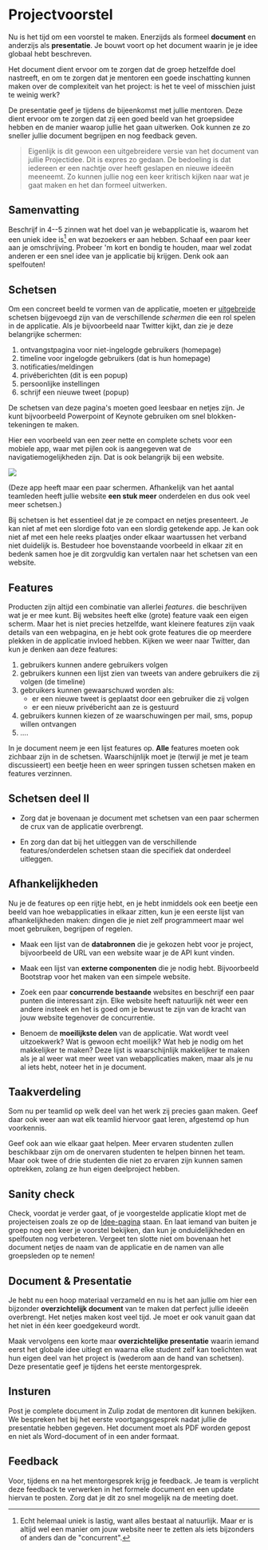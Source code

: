 # Projectvoorstel

Nu is het tijd om een voorstel te maken. Enerzijds als formeel **document** en anderzijs als **presentatie**. Je bouwt voort op het document waarin je je idee globaal hebt beschreven.

Het document dient ervoor om te zorgen dat de groep hetzelfde doel nastreeft, en om te zorgen dat je mentoren een goede inschatting kunnen maken over de complexiteit van het project: is het te veel of misschien juist te weinig werk?

De presentatie geef je tijdens de bijeenkomst met jullie mentoren. Deze dient ervoor om te zorgen dat zij een goed beeld van het groepsidee hebben en de manier waarop jullie het gaan uitwerken. Ook kunnen ze zo sneller jullie document begrijpen en nog feedback geven.

> Eigenlijk is dit gewoon een uitgebreidere versie van het document van jullie Projectidee. Dit is expres zo gedaan. De bedoeling is dat iedereen er een nachtje over heeft geslapen en nieuwe ideeën meeneemt. Zo kunnen jullie nog een keer kritisch kijken naar wat je gaat maken en het dan formeel uitwerken.

## Samenvatting

Beschrijf in 4--5 zinnen wat het doel van je webapplicatie is, waarom het een uniek idee is[^1] en wat bezoekers er aan hebben. Schaaf een paar keer aan je omschrijving. Probeer 'm kort en bondig te houden, maar wel zodat anderen er een snel idee van je applicatie bij krijgen. Denk ook aan spelfouten!

[^1]: Echt helemaal uniek is lastig, want alles bestaat al natuurlijk. Maar er is altijd wel een manier om jouw website neer te zetten als iets bijzonders of anders dan de "concurrent".

## Schetsen

Om een concreet beeld te vormen van de applicatie, moeten er <u>uitgebreide</u> schetsen bijgevoegd zijn van de verschillende *schermen* die een rol spelen in de applicatie. Als je bijvoorbeeld naar Twitter kijkt, dan zie je deze belangrijke schermen:

1. ontvangstpagina voor niet-ingelogde gebruikers (homepage)
2. timeline voor ingelogde gebruikers (dat is hun homepage)
3. notificaties/meldingen
4. privéberichten (dit is een popup)
5. persoonlijke instellingen
6. schrijf een nieuwe tweet (popup)

De schetsen van deze pagina's moeten goed leesbaar en netjes zijn. Je kunt bijvoorbeeld Powerpoint of Keynote gebruiken om snel blokken-tekeningen te maken.

Hier een voorbeeld van een zeer nette en complete schets voor een mobiele app, waar met pijlen ook is aangegeven wat de navigatiemogelijkheden zijn. Dat is ook belangrijk bij een website.

![](screens-proposal.png)

(Deze app heeft maar een paar schermen. Afhankelijk van het aantal teamleden heeft jullie website **een stuk meer** onderdelen en dus ook veel meer schetsen.)

Bij schetsen is het essentieel dat je ze compact en netjes presenteert. Je kan niet af met een slordige foto van een slordig getekende app. Je kan ook niet af met een hele reeks plaatjes onder elkaar waartussen het verband niet duidelijk is. Bestudeer hoe bovenstaande voorbeeld in elkaar zit en bedenk samen hoe je dit zorgvuldig kan vertalen naar het schetsen van een website.

## Features

Producten zijn altijd een combinatie van allerlei *features*. die beschrijven wat je er mee kunt. Bij websites heeft elke (grote) feature vaak een eigen scherm. Maar het is niet precies hetzelfde, want kleinere features zijn vaak details van een webpagina, en je hebt ook grote features die op meerdere plekken in de applicatie invloed hebben. Kijken we weer naar Twitter, dan kun je denken aan deze features:

1. gebruikers kunnen andere gebruikers volgen
2. gebruikers kunnen een lijst zien van tweets van andere gebruikers die zij volgen (de timeline)
3. gebruikers kunnen gewaarschuwd worden als:
    - er een nieuwe tweet is geplaatst door een gebruiker die zij volgen
    - er een nieuw privébericht aan ze is gestuurd
4. gebruikers kunnen kiezen of ze waarschuwingen per mail, sms, popup willen ontvangen
5. ....

In je document neem je een lijst features op. **Alle** features moeten ook zichbaar zijn in de schetsen. Waarschijnlijk moet je (terwijl je met je team discussieert) een beetje heen en weer springen tussen schetsen maken en features verzinnen.

## Schetsen deel II

- Zorg dat je bovenaan je document met schetsen van een paar schermen de crux van de applicatie overbrengt.

- En zorg dan dat bij het uitleggen van de verschillende features/onderdelen schetsen staan die specifiek dat onderdeel uitleggen.

## Afhankelijkheden

Nu je de features op een rijtje hebt, en je hebt inmiddels ook een beetje een beeld van hoe webapplicaties in elkaar zitten, kun je een eerste lijst van afhankelijkheden maken: dingen die je niet zelf programmeert maar wel moet gebruiken, begrijpen of regelen.

- Maak een lijst van de **databronnen** die je gekozen hebt voor je project, bijvoorbeeld de URL van een website waar je de API kunt vinden.

- Maak een lijst van **externe componenten** die je nodig hebt. Bijvoorbeeld Bootstrap voor het maken van een simpele website.

- Zoek een paar **concurrende bestaande** websites en beschrijf een paar punten die interessant zijn. Elke website heeft natuurlijk nét weer een andere insteek en het is goed om je bewust te zijn van de kracht van jouw website tegenover de concurrentie.

- Benoem de **moeilijkste delen** van de applicatie. Wat wordt veel uitzoekwerk? Wat is gewoon echt moeilijk? Wat heb je nodig om het makkelijker te maken? Deze lijst is waarschijnlijk makkelijker te maken als je al weer wat meer weet van webapplicaties maken, maar als je nu al iets hebt, noteer het in je document.

## Taakverdeling

Som nu per teamlid op welk deel van het werk zij precies gaan maken. Geef daar ook weer aan wat elk teamlid hiervoor gaat leren, afgestemd op hun voorkennis.

Geef ook aan wie elkaar gaat helpen. Meer ervaren studenten zullen beschikbaar zijn om de onervaren studenten te helpen binnen het team. Maar ook twee of drie studenten die niet zo ervaren zijn kunnen samen optrekken, zolang ze hun eigen deelproject hebben.

## Sanity check

Check, voordat je verder gaat, of je voorgestelde applicatie klopt met de projecteisen zoals ze op de [Idee-pagina](/milestones/idee) staan. En laat iemand van buiten je groep nog een keer je voorstel bekijken, dan kun je onduidelijkheden en spelfouten nog verbeteren. Vergeet ten slotte niet om bovenaan het document netjes de naam van de applicatie en de namen van alle groepsleden op te nemen!

## Document & Presentatie

Je hebt nu een hoop materiaal verzameld en nu is het aan jullie om hier een bijzonder **overzichtelijk document** van te maken dat perfect jullie ideeën overbrengt. Het netjes maken kost veel tijd. Je moet er ook vanuit gaan dat het niet in één keer goedgekeurd wordt.

Maak vervolgens een korte maar **overzichtelijke presentatie** waarin iemand eerst het globale idee uitlegt en waarna elke student zelf kan toelichten wat hun eigen deel van het project is (wederom aan de hand van schetsen). Deze presentatie geef je tijdens het eerste mentorgesprek.

## Insturen

Post je complete document in Zulip zodat de mentoren dit kunnen bekijken. We bespreken het bij het eerste voortgangsgesprek nadat jullie de presentatie hebben gegeven. Het document moet als PDF worden gepost en niet als Word-document of in een ander formaat.

## Feedback

Voor, tijdens en na het mentorgesprek krijg je feedback. Je team is verplicht deze feedback te verwerken in het formele document en een update hiervan te posten. Zorg dat je dit zo snel mogelijk na de meeting doet.
